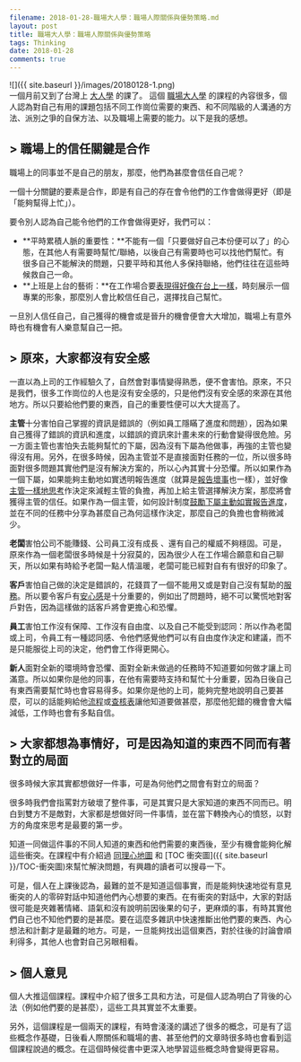 ```yaml
---
filename: 2018-01-28-職場大人學：職場人際關係與優勢策略.md
layout: post
title: 職場大人學：職場人際關係與優勢策略
tags: Thinking
date: 2018-01-28
comments: true
---
```


![]({{ site.baseurl }}/images/20180128-1.png)  
一個月前又到了台灣上 [大人學](https://www.darencademy.com) 的課了。 這個 [職場大人學](https://www.darencademy.com/activity/view/id/15533) 的課程的內容很多，個人認為對自己有用的課題包括不同工作崗位需要的東西、和不同階級的人溝通的方法、派別之爭的自保方法、以及職場上需要的能力。以下是我的感想。

## > 職場上的信任關鍵是合作
職場上的同事並不是自己的朋友，那麼，他們為甚麼會信任自己呢？

一個十分關鍵的要素是合作，即是有自己的存在會令他們的工作會做得更好（即是「能夠幫得上忙」）。

要令別人認為自己能令他們的工作會做得更好，我們可以：

* **平時累積人脈的重要性：**不能有一個「只要做好自己本份便可以了」的心態，在其他人有需要時幫忙/聯絡，以後自己有需要時也可以找他們幫忙。有很多自己不能解決的問題，只要平時和其他人多保持聯絡，他們往往在這些時候救自己一命。
* **上班是上台的藝術：**在工作場合要[表現得好像在台上一樣](https://www.darencademy.com/article/view/id/16421)，時刻展示一個專業的形象，那麼別人會比較信任自己，選擇找自己幫忙。

一旦別人信任自己，自己獲得的機會或是晉升的機會便會大大增加，職場上有意外時也有機會有人樂意幫自己一把。

## > 原來，大家都沒有安全感
一直以為上司的工作經驗久了，自然會對事情變得熟悉，便不會害怕。原來，不只是我們，很多工作崗位的人也是沒有安全感的，只是他們沒有安全感的來源在其他地方。所以只要給他們要的東西，自己的重要性便可以大大提高了。

**主管**十分害怕自己掌握的資訊是錯誤的（例如員工隱瞞了進度和問題），因為如果自己獲得了錯誤的資訊和進度，以錯誤的資訊來計畫未來的行動會變得很危險。另一方面主管也害怕失去能夠幫忙的下屬，因為沒有下屬為他做事，再強的主管也變得沒有用。另外，在很多時候，因為主管並不是直接面對任務的一位，所以很多時面對很多問題其實他們是沒有解決方案的，所以心內其實十分恐懼。所以如果作為一個下屬，如果能夠主動地如實透明報告進度（就算是[報告壞事](https://www.darencademy.com/article/view/id/15753)也一樣），並好像[主管一樣地思考](https://www.darencademy.com/article/view/id/5909)作決定來減輕主管的負擔，再加上給主管選擇解決方案，那麼將會獲得主管的信任。如果作為一個主管，如何設計制度[鼓勵下屬主動如實報告進度](https://www.projectup.net/article/view/id/14683)，並在不同的任務中分享為甚麼自己為何這樣作決定，那麼自己的負擔也會稍微減少。

**老闆**害怕公司不能賺錢、公司員工沒有成長 、還有自己的權威不夠穩固。可是，原來作為一個老闆很多時候是十分寂莫的，因為很少人在工作場合願意和自己聊天，所以如果有時給予老闆一點人情溫暖，老闆可能已經對自有有很好的印象了。

**客戶**害怕自己做的決定是錯誤的，花錢買了一個不能用又或是對自己沒有幫助的[服務](https://www.darencademy.com/article/view/id/15729)。所以要令客戶有[安心感](https://www.darencademy.com/article/view/id/16415)是十分重要的，例如出了問題時，絕不可以驚慌地對客戶對告，因為這樣做的話客戶將會更擔心和恐懼。

**員工**害怕工作沒有保障、工作沒有自由度、以及自己不能受到認同：所以作為老闆或上司，令員工有一種認同感、令他們感覺他們可以有自由度作決定和建議，而不是只能服從上司的決定，他們會工作得更開心。

**新人**面對全新的環境時會恐懼、面對全新未做過的任務時不知道要如何做才讓上司滿意。所以如果你是他的同事，在他有需要時支持和幫忙十分重要，因為日後自己有東西需要幫忙時也會容易得多。如果你是他的上司，能夠完整地說明自己要甚麼，可以的話能夠給他[流程](https://www.projectup.net/article/view/id/332)或[查核表](https://www.darencademy.com/article/view/id/346)讓他知道要做甚麼，那麼他犯錯的機會會大幅減低，工作時也會有多點自信。

## > 大家都想為事情好，可是因為知道的東西不同而有著對立的局面
很多時候大家其實都想做好一件事，可是為何他們之間會有對立的局面？

很多時我們會指罵對方破壞了整件事，可是其實只是大家知道的東西不同而已。明白到雙方不是敵對，大家都是想做好同一件事情，並在當下轉換內心的憤怒，以對方的角度來思考是最要的第一步。

知道一同做這件事的不同人知道的東西和他們需要的東西後，至少有機會能夠化解這些衝突。在課程中有介紹過 [同理心地圖](https://www.managertoday.com.tw/articles/view/51658) 和 [TOC 衝突圖]({{ site.baseurl }}/TOC-衝突圖)來幫忙解決問題，有興趣的讀者可以搜尋一下。

可是，個人在上課後認為，最難的並不是知道這個事實，而是能夠快速地從有意見衝突的人的零碎對話中知道他們內心想要的東西。在有衝突的對話中，大家的對話很可能是夾雜著情緒、語氣和沒有說明前因後果的句子，更麻煩的事，有時其實他們自己也不知他們要的是甚麼。要在這麼多雜訊中快速推斷出他們要的東西、內心想法和計劃才是最難的地方。可是，一旦能夠找出這個東西，對於往後的討論會順利得多，其他人也會對自己另眼相看。

## > 個人意見
個人大推這個課程。課程中介紹了很多工具和方法，可是個人認為明白了背後的心法（例如他們要的是甚麼），這些工具其實並不太重要。

另外，這個課程是一個兩天的課程，有時會淺淺的講述了很多的概念，可是有了這些概念作基礎，日後看人際關係和職場的書、甚至他們的文章時很多時也會看到這個課程說過的概念。在這個時候從書中更深入地學習這些概念時會變得更容易。

